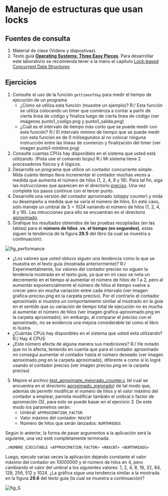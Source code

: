 # Manejo de estructuras que usan locks #

## Fuentes de consulta ##
1. Material de clase (Videos y diapostivas).
2. Texto guía [**Operating Systems: Three Easy Pieces**](http://pages.cs.wisc.edu/~remzi/OSTEP/). Para desarrollar este laboratorio se recomienda tener a la mano el capítulo [Lock-based Concurrent Data Structures](http://pages.cs.wisc.edu/~remzi/OSTEP/threads-locks-usage.pdf)

## Ejercicios ##

1. Consulte el uso de la función ```gettimeofday``` para medir el tiempo de ejecución de un programa
   * ¿Cómo se utiliza esta función (muestre un ejemplo)? R:/ Esta función se utiliza colocando un timer que comienza a contar a partir de cierta línea de código y finaliza luego de cierta línea de código (ver imágenes punto1_codigo.png y punto1_salida.png)
   * ¿Cuál es el intervalo de tiempo más corto que se puede medir con esta función? R:/ El intervalo mínimo de tiempo que se puede medir con esta función es de 0 milisegundos al no colocar ninguna instrucción entre las líneas de comienzo y finalización del timer (ver imagen punto1-mintime.png)
2. Consulte cuantas CPUs hay disponibles en el sistema que usted está utilizando. (Pista use el comando lscpu) R:/ Mi sistema tiene 2 procesadores físicos y 4 lógicos.
2. Desarrolle un programa que utilice un contador concurrente simple. Mida cuánto tiempo lleva incrementar el contador muchas veces a medida que aumenta el número de hilos (1, 2, 4, 8 y 16). Para tal fin, siga las instrucciones que aparecen en el directorio [preciso](./preciso). Una vez complete los pasos continue con el tercer punto.
3. Desarrolle una versión del contador aproximado (*sloppy counter*) y mida su desempeño a medida que se varía el número de hilos. En este caso, solo maneje un umbral de S = 1024 variando el número de hilos (1, 2, 4, 8 y 16). Las intrucciones para ello se encuentran en el directorio [aproximado](./aproximado).
4. Grafique los resultados obtenidos de las pruebas recopiladas (en las tablas) para el **número de hilos .vs. el tiempo (en segundos)**, estas siguen la tendencia de la figura **29.5** del libro (la cual se muestra a continuación):

![fig_performance](fig_performance.jpg)

   * ¿Los valores que usted obtuvo siguen una tendencia como la que se muestra en el texto guía (mostrada anteriormente)? R:/ Experimentalmente, los valores del contador preciso no siguen la tendencia mostrada en el texto guía,  ya que en mi caso se nota un decremento en el tiempo al aumentar el número de hilos de 1 a 2, pero al aumentar exponencialmente el número de hilos el tiempo vuelve a crecer pero sin mucha variación entre cada intervalo (ver imagen grafica-preciso.png en la carpeta preciso). Por el contrario el contador aproximado si muestra un comportamiento similar al mostrado en la guía en el sentido que su variación de tiempo total de ejecución no es mucha al aumentar el número de hilos (ver imagen grafica-aproximado.png en la carpeta aproximado); sin embargo, al comparar el preciso con el aproximado, no se evidencia una mejora considerable tal como el libro lo ilustra.
   * ¿Cuántas CPUs hay disponibles en el sistema que usted está utilizando?  R:/ Hay 4 CPUS
   * ¿Este número afecta de alguna manera sus mediciones? R:/ He notado que no lo afecta, teniendo en cuenta que para el contador aproximado no conseguí aumentar el contador hasta el número deseado (ver imagen aproximado.png en la carpeta aproximado), diferente a como si lo logré usando el contador preciso (ver imagen preciso.png en la carpeta preciso)

5. Mejore el archivo [test_aproximate_mejorado_counter.c](./aproximado_mejorado/test_aproximate_mejorado_counter.c) (el cual se encuentra en el directorio [aproximado_mejorado](./aproximado_mejorado)) de tal modo que, además de permitir modificar el numero de hilos y el valor máximo del contador a emplear, permita modificar también el umbral o factor de apromación (S), para esto se puede basar en el ejercicio 3. De este modo los parametros serán:
   * Umbral: ```APPROXIMATION_FACTOR```
   * Valor máximo del contador: ```MAXCNT```
   * Número de hilos que serán lanzados: ```NUMTHREADS```
   
Según lo anterior, la forma de pasar argumentos a la aplicación será la siguiente, una vez esté completamente terminada:  

```
./NOMBRE_EJECUTABLE <APPROXIMATION_FACTOR> <MAXCNT> <NUMTHREADS>
```

Luego, ejecute varias veces la aplicación dejando constante el valor máximo del contador en 10000000 y el número de hilos en 4, pero cambiando el valor del umbral a los siguientes valores: 1, 2, 4, 8, 16, 32, 64, 128, 256, 512 y 1024. ¿La gráfica sigue una tendencia similar a la mostrada en la figura **29.6** del texto guía (la cual se muestra a continuación)?

![fig_S](fig_S.jpg)
